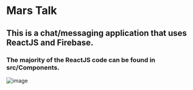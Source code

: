 # Mars Talk
## This is a chat/messaging application that uses ReactJS and Firebase.
### The majority of the ReactJS code can be found in src/Components.

![image](https://user-images.githubusercontent.com/88689628/142744089-cdbb04c8-836e-4c88-8724-d6ebcb3be35d.png)
